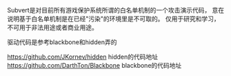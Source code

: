 Subvert是对目前所有游戏保护系统所谓的白名单机制的一个攻击演示代码，
意在说明基于白名单机制是在已经"污染"的环境里是不可取的。
仅用于研究和学习，不可用于非法用途或者商业用途。

驱动代码是参考blackbone和hidden弄的

https://github.com/JKornev/hidden hidden的代码地址
https://github.com/DarthTon/Blackbone blackbone的代码地址